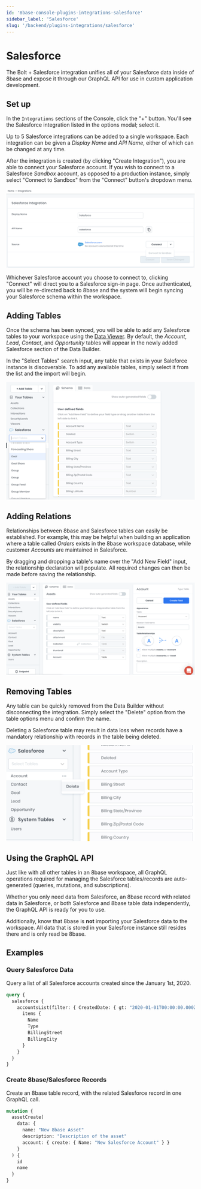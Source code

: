 ```yaml
---
id: '8base-console-plugins-integrations-salesforce'
sidebar_label: 'Salesforce'
slug: '/backend/plugins-integrations/salesforce'
---
```


# Salesforce

The Bolt + Salesforce integration unifies all of your Salesforce data inside of 8base and expose it through our GraphQL API for use in custom application development.

## Set up

In the `Integrations` sections of the Console, click the "+" button. You'll see the Salesforce integration listed in the options modal; select it.

Up to 5 Salesforce integrations can be added to a single workspace. Each integration can be given a _Display Name_ and _API Name_, either of which can be changed at any time.

After the integration is created (by clicking "Create Integration"), you are able to connect your Salesforce account. If you wish to connect to a Salesforce _Sandbox_ account, as opposed to a production instance, simply select "Connect to Sandbox" from the "Connect" button's dropdown menu.

![Connect Salesforce account to 8base workspace](./images/connect-salesforce-instance.png)

Whichever Salesforce account you choose to connect to, clicking "Connect" will direct you to a Salesforce sign-in page. Once authenticated, you will be re-directed back to 8base and the system will begin syncing your Salesforce schema within the workspace.

## Adding Tables

Once the schema has been synced, you will be able to add any Salesforce tables to your workspace using the [Data Viewer](/docs/8base-console/platform-tools/data-viewer). By default, the _Account_, _Lead_, _Contact_, and _Opportunity_ tables will appear in the newly added Salesforce section of the Data Builder.

In the "Select Tables" search input, any table that exists in your Saleforce instance is discoverable. To add any available tables, simply select it from the list and the import will begin.

![Adding Salesforce tables to 8base workspace](./images/adding-sf-tables.png)

## Adding Relations

Relationships between 8base and Salesforce tables can easily be established. For example, this may be helpful when building an application where a table called _Orders_ exists in the 8base workspace database, while customer _Accounts_ are maintained in Salesforce.

By dragging and dropping a table's name over the "Add New Field" input, the relationship declaration will populate. All required changes can then be made before saving the relationship.

![Adding Salesforce relations to 8base tables](./images/salesforce-relations-8base.png)

## Removing Tables

Any table can be quickly removed from the Data Builder without disconnecting the integration. Simply select the "Delete" option from the table options menu and confirm the name.

Deleting a Salesforce table may result in data loss when records have a mandatory relationship with records in the table being deleted.

![Delete Salesforce tables from 8base workspace](./images/delete-sf-table.png)

## Using the GraphQL API

Just like with all other tables in an 8base workspace, all GraphQL operations required for managing the Salesforce tables/records are auto-generated (queries, mutations, and subscriptions).

Whether you only need data from Salesforce, an 8base record with related data in Salesforce, or both Salesforce and 8base table data independently, the GraphQL API is ready for you to use.

Additionally, know that 8base is **not** importing your Salesforce data to the workspace. All data that is stored in your Salesforce instance still resides there and is only read be 8base.

## Examples

### Query Salesforce Data

Query a list of all Salesforce accounts created since the January 1st, 2020.

```graphql
query {
  salesforce {
    accountsList(filter: { CreatedDate: { gt: "2020-01-01T00:00:00.000Z" } }) {
      items {
        Name
        Type
        BillingStreet
        BillingCity
      }
    }
  }
}
```

### Create 8base/Salesforce Records

Create an 8base table record, with the related Salesforce record in one GraphQL call.

```graphql
mutation {
  assetCreate(
    data: {
      name: "New 8base Asset"
      description: "Description of the asset"
      account: { create: { Name: "New Salesforce Account" } }
    }
  ) {
    id
    name
  }
}
```
